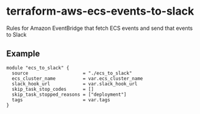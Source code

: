 # terraform-aws-ecs-events-to-slack
Rules for Amazon EventBridge that fetch ECS events and send that events to Slack

## Example
```hcl
module "ecs_to_slack" {
  source                    = "./ecs_to_slack"
  ecs_cluster_name          = var.ecs_cluster_name
  slack_hook_url            = var.slack_hook_url
  skip_task_stop_codes      = []
  skip_task_stopped_reasons = ["deployment"]
  tags                      = var.tags
}
```